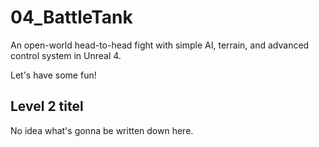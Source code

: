 # 04_BattleTank
An open-world head-to-head fight with simple AI, terrain, and advanced control system in Unreal 4.

Let's have some fun!

## Level 2 titel

No idea what's gonna be written down here.
